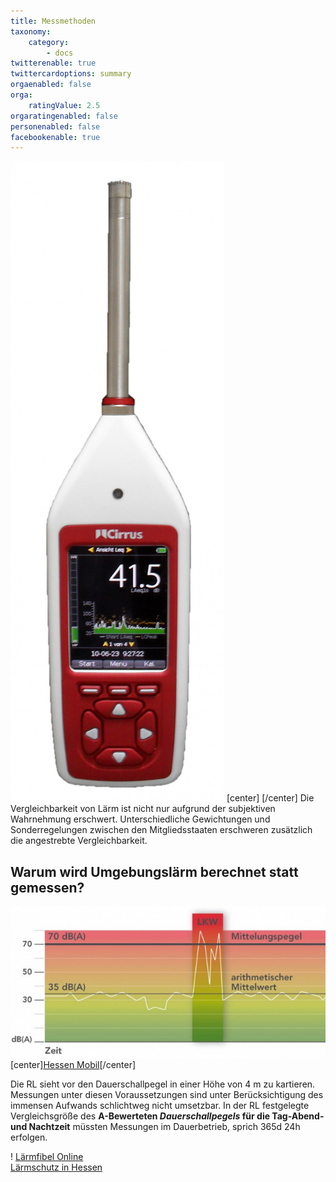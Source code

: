 ```yaml
---
title: Messmethoden
taxonomy:
    category:
        - docs
twitterenable: true
twittercardoptions: summary
orgaenabled: false
orga:
    ratingValue: 2.5
orgaratingenabled: false
personenabled: false
facebookenable: true
---
```


![](Schallpegelmesser_modern.jpg?resize=100,150)
[center]<a title="Beccandcal [CC BY-SA 3.0 (https://creativecommons.org/licenses/by-sa/3.0)], from Wikimedia Commons" href="https://commons.wikimedia.org/wiki/File:Schallpegelmesser_modern.jpg"></a>
[/center]
Die Vergleichbarkeit von Lärm ist nicht nur aufgrund der subjektiven Wahrnehmung erschwert. Unterschiedliche Gewichtungen und Sonderregelungen zwischen den Mitgliedsstaaten erschweren zusätzlich die angestrebte Vergleichbarkeit.


## Warum wird Umgebungslärm berechnet statt gemessen? 

![](Mittlungspegel-HESSENmobil.jpg?lightbox=600,400&resize=400,150)
[center]<a href="https://mobil.hessen.de/planung/l%C3%A4rmschutz/der-mittelungspegel">Hessen Mobil</a>[/center]


Die RL sieht vor den Dauerschallpegel in einer Höhe von 4&nbsp;m zu kartieren. Messungen unter diesen Voraussetzungen sind unter Berücksichtigung des immensen Aufwands schlichtweg nicht umsetzbar.
In der RL festgelegte Vergleichsgröße des **A-Bewerteten _Dauerschallpegels_ für die Tag-Abend- und Nachtzeit** müssten Messungen im Dauerbetrieb, sprich 365d 24h erfolgen.


! [Lärmfibel Online](http://www.staedtebauliche-laermfibel.de) <br> [Lärmschutz in Hessen](https://mobil.hessen.de/planung/l%C3%A4rmschutz/der-mittelungspegel)